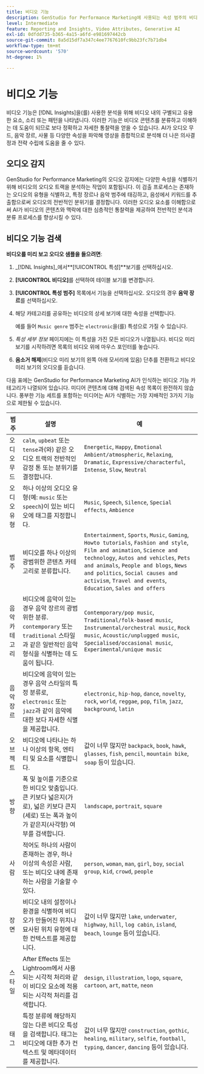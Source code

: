 ```yaml
---
title: 비디오 기능
description: GenStudio for Performance Marketing에 사용되는 속성 범주의 비디오 기능에 대해 알아봅니다.
level: Intermediate
feature: Reporting and Insights, Video Attributes, Generative AI
exl-id: 0dfdd735-b365-4a15-a6fd-e981697442cb
source-git-commit: 8a5d15df7a347c4ee7767610fc9bb23fc7b71db4
workflow-type: tm+mt
source-wordcount: '570'
ht-degree: 1%

---
```


# 비디오 기능

비디오 기능은 [!DNL Insights]을(를) 사용한 분석을 위해 비디오 내의 구별되고 유용한 요소, 소리 또는 패턴을 나타냅니다. 이러한 기능은 비디오 콘텐츠를 분류하고 이해하는 데 도움이 되므로 보다 정확하고 자세한 통찰력을 얻을 수 있습니다. AI가 오디오 무드, 음악 장르, 사물 등 다양한 속성을 파악해 영상을 종합적으로 분석해 더 나은 의사결정과 전략 수립에 도움을 줄 수 있다.

## 오디오 감지

GenStudio for Performance Marketing의 오디오 감지에는 다양한 속성을 식별하기 위해 비디오의 오디오 트랙을 분석하는 작업이 포함됩니다. 이 검출 프로세스는 존재하는 오디오의 유형을 식별하고, 특정 장르나 음악 범주에 태깅하고, 음성에서 키워드를 추출함으로써 오디오의 전반적인 분위기를 결정합니다. 이러한 오디오 요소를 이해함으로써 AI가 비디오의 콘텐츠와 맥락에 대한 심층적인 통찰력을 제공하여 전반적인 분석과 분류 프로세스를 향상시킬 수 있다.

## 비디오 기능 검색

**비디오를 미리 보고 오디오 샘플을 들으려면**:

1. _[!DNL Insights]_에서&#x200B;**[!UICONTROL 특성]**보기를 선택하십시오.

1. **[!UICONTROL 비디오]**&#x200B;를 선택하여 테이블 보기를 변경합니다.

1. **[!UICONTROL 특성 범주]** 목록에서 기능을 선택하십시오. 오디오의 경우 **음악 장르**&#x200B;를 선택하십시오.

1. 해당 카테고리를 공유하는 비디오의 상세 보기에 대한 속성을 선택합니다.

   예를 들어 `Music genre` 범주는 `electronic`을(를) 특성으로 가질 수 있습니다.

1. _특성 세부 정보_ 페이지에는 이 특성을 가진 모든 비디오가 나열됩니다. 비디오 미리 보기를 시작하려면 목록의 비디오 위에 마우스 포인터를 놓습니다.

1. **음소거 해제**(비디오 미리 보기의 왼쪽 아래 모서리에 있음) 단추를 전환하고 비디오 미리 보기의 오디오를 듣습니다.

다음 표에는 GenStudio for Performance Marketing AI가 인식하는 비디오 기능 카테고리가 나열되어 있습니다. 미디어 콘텐츠에 대해 검색된 속성 목록이 완전하지 않습니다. 풍부한 기능 세트를 포함하는 미디어는 AI가 식별하는 가장 지배적인 3가지 기능으로 제한될 수 있습니다.

<!-- For the writer: turn off word wrap to work with these tables. Option + Z -->

| 범주 | 설명 | 예 |
| ------------------- | ------------------------------------------------------------------------------------------------------------ | --------------------------------------------------------------------------------------- |
| 오디오 무드 | `calm`, `upbeat` 또는 `tense`과(와) 같은 오디오 트랙의 전반적인 감정 톤 또는 분위기를 결정합니다. | `Energetic`, `Happy`, `Emotional Ambient/atmospheric`, `Relaxing`, `Dramatic`, `Expressive/characterful`, `Intense`, `Slow`, `Neutral` |
| 오디오 유형 | 하나 이상의 오디오 유형(예: `music` 또는 `speech`)이 있는 비디오에 태그를 지정합니다. | `Music`, `Speech`, `Silence`, `Special effects`, `Ambience` |
| 범주 | 비디오를 하나 이상의 광범위한 콘텐츠 카테고리로 분류합니다. | `Entertainment`, `Sports`, `Music`, `Gaming`, `Howto tutorials`, `Fashion and style`, `Film and animation`, `Science and technology`, `Autos and vehicles`, `Pets and animals`, `People and blogs`, `News and politics`, `Social causes and activism`, `Travel and events`, `Education`, `Sales and offers` |
| 음악 카테고리 | 비디오에 음악이 있는 경우 음악 장르의 광범위한 분류. `contemporary` 또는 `traditional` 스타일과 같은 일반적인 음악 형식을 식별하는 데 도움이 됩니다. | `Contemporary/pop music`, `Traditional/folk-based music`, `Instrumental/orchestral music`, `Rock music`, `Acoustic/unplugged music`, `Specialised/occasional music`, `Experimental/unique music` |
| 음악 장르 | 비디오에 음악이 있는 경우 음악 스타일의 특정 분류로, `electronic` 또는 `jazz`과 같이 음악에 대한 보다 자세한 식별을 제공합니다. | `electronic`, `hip-hop`, `dance`, `novelty`, `rock`, `world`, `reggae`, `pop`, `film`, `jazz`, `background`, `latin` |
| 오브젝트 | 비디오에 나타나는 하나 이상의 항목, 엔티티 및 요소를 식별합니다. | 값이 너무 많지만 `backpack`, `book`, `hawk`, `glasses`, `fish`, `pencil`, `mountain bike`, `soap` 등이 있습니다. |
| 방향 | 폭 및 높이를 기준으로 한 비디오 맞춤입니다. 큰 키보다 넓은지(가로), 넓은 키보다 큰지(세로) 또는 폭과 높이가 같은지(사각형) 여부를 검색합니다. | `landscape`, `portrait`, `square` |
| 사람 | 적어도 하나의 사람이 존재하는 경우, 하나 이상의 속성은 사람, 또는 비디오 내에 존재하는 사람을 기술할 수 있다. | `person`, `woman`, `man`, `girl`, `boy`, `social group`, `kid`, `crowd`, `people` |
| 장면 | 비디오 내의 설정이나 환경을 식별하여 비디오가 만들어진 위치나 묘사된 위치 유형에 대한 컨텍스트를 제공합니다. | 값이 너무 많지만 `lake`, `underwater`, `highway`, `hill`, `log cabin`, `island`, `beach`, `lounge` 등이 있습니다. |
| 스타일 | After Effects 또는 Lightroom에서 사용되는 시각적 처리와 같이 비디오 요소에 적용되는 시각적 처리를 검색합니다. | `design`, `illustration`, `logo`, `square`, `cartoon`, `art`, `matte`, `neon` |
| 태그 | 특정 분류에 해당하지 않는 다른 비디오 특성을 검색합니다. 태그는 비디오에 대한 추가 컨텍스트 및 메타데이터를 제공합니다. | 값이 너무 많지만 `construction`, `gothic`, `healing`, `military`, `selfie`, `football`, `typing`, `dancer`, `dancing` 등이 있습니다. |
